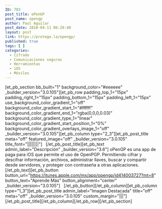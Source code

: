 ```yaml
---
ID: 783
post_title: oPenGP
post_name: opengp
author: Paul Aguilar
post_date: 2018-04-11 06:20:40
layout: post
link: https://protege.la/opengp/
published: true
tags: [ ]
categories:
  - Cifrado
  - Comunicaciones seguras
  - Herramientas
  - iOS
  - Móviles
---
```

[et_pb_section bb_built="1" background_color="#eeeeee" \_builder\_version="3.0.105"][et_pb_row padding_top_1="15px" padding_right_1="15px" padding_bottom_1="15px" padding_left_1="15px" use_background_color_gradient_1="off" background_color_gradient_start_1="#ffffff" background_color_gradient_end_1="rgba(0,0,0,0.03)" background_color_gradient_type_1="linear" background_color_gradient_start_position_1="0%" background_color_gradient_overlays_image_1="off" \_builder\_version="3.0.105"][et_pb_column type="2_3"][et_pb_post_title meta="off" featured_image="off" \_builder\_version="3.0.105" title_font="||||||||"]   [/et_pb_post_title][et_pb_text admin_label="Descripción" \_builder\_version="3.6"] oPenGP es una app de paga para iOS que permite el uso de OpenPGP. Permitiendo cifrar y descifrar información, archivos, administrar llaves, buscar y compartir desde servidores, y proteger con contraseña a otras aplicaciones. [/et_pb_text][et_pb_button button_url="https://itunes.apple.com/mx/app/opengp/id414003727?mt=8" button_text="Aprende Más" button_alignment="center" \_builder\_version="3.0.105"]   [/et_pb_button][/et_pb_column][et_pb_column type="1_3"][et_pb_post_title admin_label="Imagen Destacada" title="off" meta="off" \_builder\_version="3.0.105" custom_margin="|||"]   [/et_pb_post_title][/et_pb_column][/et_pb_row][/et_pb_section]
